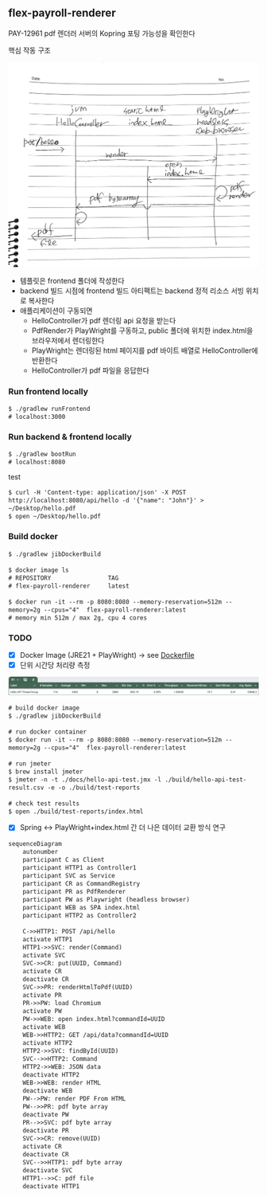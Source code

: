 ## flex-payroll-renderer

PAY-12961 pdf 렌더러 서버의 Kopring 포팅 가능성을 확인한다

핵심 작동 구조

![](docs/sequence.JPEG)

- 템플릿은 frontend 폴더에 작성한다
- backend 빌드 시점에 frontend 빌드 아티팩트는 backend 정적 리소스 서빙 위치로 복사한다
- 애플리케이션이 구동되면
  - HelloController가 pdf 렌더링 api 요청을 받는다
  - PdfRender가 PlayWright를 구동하고, public 폴더에 위치한 index.html을 브라우저에서 렌더링한다
  - PlayWright는 렌더링된 html 페이지를 pdf 바이트 배열로 HelloController에 반환한다
  - HelloController가 pdf 파일을 응답한다

### Run frontend locally

```shell
$ ./gradlew runFrontend
# localhost:3000
```

### Run backend & frontend locally

```shell
$ ./gradlew bootRun
# localhost:8080
```

test

```shell
$ curl -H 'Content-type: application/json' -X POST http://localhost:8080/api/hello -d '{"name": "John"}' > ~/Desktop/hello.pdf
$ open ~/Desktop/hello.pdf
```

### Build docker

```shell
$ ./gradlew jibDockerBuild

$ docker image ls
# REPOSITORY                TAG
# flex-payroll-renderer     latest

$ docker run -it --rm -p 8080:8080 --memory-reservation=512m --memory=2g --cpus="4"  flex-payroll-renderer:latest
# memory min 512m / max 2g, cpu 4 cores
```

### TODO

- [x] Docker Image (JRE21 + PlayWright) -> see [Dockerfile](Dockerfile)
- [x] 단위 시간당 처리량 측정

![](docs/hello-api-test-summary.png)

```shell
# build docker image
$ ./gradlew jibDockerBuild

# run docker container
$ docker run -it --rm -p 8080:8080 --memory-reservation=512m --memory=2g --cpus="4"  flex-payroll-renderer:latest

# run jmeter
$ brew install jmeter
$ jmeter -n -t ./docs/hello-api-test.jmx -l ./build/hello-api-test-result.csv -e -o ./build/test-reports

# check test results
$ open ./build/test-reports/index.html
```

- [x] Spring <-> PlayWright+index.html 간 더 나은 데이터 교환 방식 연구

```mermaid
sequenceDiagram
    autonumber
    participant C as Client
    participant HTTP1 as Controller1
    participant SVC as Service
    participant CR as CommandRegistry
    participant PR as PdfRenderer
    participant PW as Playwright (headless browser)
    participant WEB as SPA index.html
    participant HTTP2 as Controller2

    C->>HTTP1: POST /api/hello
    activate HTTP1
    HTTP1->>SVC: render(Command)
    activate SVC
    SVC->>CR: put(UUID, Command)
    activate CR
    deactivate CR
    SVC->>PR: renderHtmlToPdf(UUID)
    activate PR
    PR->>PW: load Chromium
    activate PW
    PW->>WEB: open index.html?commandId=UUID
    activate WEB
    WEB->>HTTP2: GET /api/data?commandId=UUID
    activate HTTP2
    HTTP2->>SVC: findById(UUID)
    SVC-->>HTTP2: Command
    HTTP2->>WEB: JSON data
    deactivate HTTP2
    WEB->>WEB: render HTML
    deactivate WEB
    PW-->PW: render PDF From HTML
    PW-->>PR: pdf byte array
    deactivate PW
    PR-->>SVC: pdf byte array
    deactivate PR
    SVC->>CR: remove(UUID)
    activate CR
    deactivate CR
    SVC-->>HTTP1: pdf byte array
    deactivate SVC
    HTTP1-->>C: pdf file
    deactivate HTTP1
```
